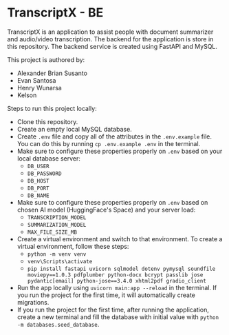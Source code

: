 # TranscriptX - BE

TranscriptX is an application to assist people with document summarizer and audio/video transcription. The backend for the application is store in this repository. The backend service is created using FastAPI and MySQL.

This project is authored by:

- Alexander Brian Susanto
- Evan Santosa
- Henry Wunarsa
- Kelson

Steps to run this project locally:

- Clone this repository.
- Create an empty local MySQL database.
- Create `.env` file and copy all of the attributes in the `.env.example` file. You can do this by running `cp .env.example .env` in the terminal.
- Make sure to configure these properties properly on `.env` based on your local database server:
  - `DB_USER`
  - `DB_PASSWORD`
  - `DB_HOST`
  - `DB_PORT`
  - `DB_NAME`
- Make sure to configure these properties properly on `.env` based on chosen AI model (HuggingFace's Space) and your server load:
  - `TRANSCRIPTION_MODEL`
  - `SUMMARIZATION_MODEL`
  - `MAX_FILE_SIZE_MB`
- Create a virtual environment and switch to that environment. To create a virtual environment, follow these steps:
  - `python -m venv venv`
  - `venv\Scripts\activate`
  - `pip install fastapi uvicorn sqlmodel dotenv pymysql soundfile moviepy==1.0.3 pdfplumber python-docx bcrypt passlib jose pydantic[email] python-jose==3.4.0 xhtml2pdf gradio_client`
- Run the app locally using `uvicorn main:app --reload` in the terminal. If you run the project for the first time, it will automatically create migrations.
- If you run the project for the first time, after running the application, create a new terminal and fill the database with initial value with `python -m databases.seed_database`.
